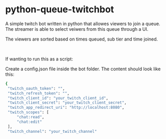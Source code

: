 # python-queue-twitchbot
A simple twitch bot written in python that allowes viewers to join a queue. The streamer is able to select veiwers from this queue through a UI.

The viewers are sorted based on times queued, sub tier and time joined.

<br />

If wanting to run this as a script:

Create a config.json file inside the bot folder.
The content should look like this:
<br />
   ```sh
   {
    "twitch_oauth_token": "",
    "twitch_refresh_token": "",
    "twitch_client_id": "your_twitch_client_id",
    "twitch_client_secret": "your_twitch_client_secret",
    "twitch_app_redirect_uri": "http://localhost:8080",
    "twitch_scopes": [
        "chat:read",
        "chat:edit"
    ],
    "twitch_channel": "your_twitch_channel"
```
